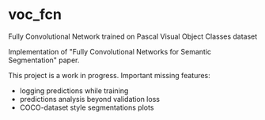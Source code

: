 # voc_fcn
Fully Convolutional Network trained on Pascal Visual Object Classes dataset

Implementation of "Fully Convolutional Networks for Semantic Segmentation" paper.

This project is a work in progress.
Important missing features:
- logging predictions while training
- predictions analysis beyond validation loss
- COCO-dataset style segmentations plots

